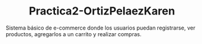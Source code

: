 <h1 align="center"> Practica2-OrtizPelaezKaren </h1>

Sistema básico de e-commerce donde los usuarios puedan registrarse, ver productos, agregarlos a un carrito y realizar compras.
